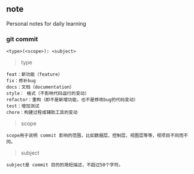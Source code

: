 ## note
Personal notes for daily learning
### git commit
```
<type>(<scope>): <subject>
```
> type
```
feat：新功能（feature）
fix：修补bug
docs：文档（documentation）
style： 格式（不影响代码运行的变动）
refactor：重构（即不是新增功能，也不是修改bug的代码变动）
test：增加测试
chore：构建过程或辅助工具的变动
```

> scope 
```
scope用于说明 commit 影响的范围，比如数据层、控制层、视图层等等，视项目不同而不同。
```

> subject
```
subject是 commit 目的的简短描述，不超过50个字符。
```


